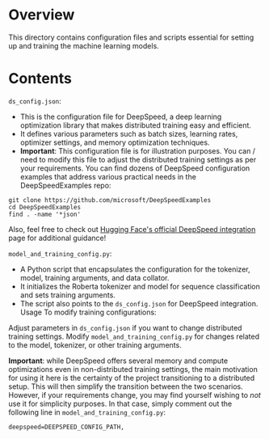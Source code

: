 # Overview
This directory contains configuration files and scripts essential for setting up and training the machine learning models.

# Contents

`ds_config.json`:
- This is the configuration file for DeepSpeed, a deep learning optimization library that makes distributed training easy and efficient.
- It defines various parameters such as batch sizes, learning rates, optimizer settings, and memory optimization techniques.
- **Important**: This configuration file is for illustration purposes. You can / need to modify this file to adjust the distributed training settings as per your requirements. You can find dozens of DeepSpeed configuration examples that address various practical needs in the DeepSpeedExamples repo:
```shell script
git clone https://github.com/microsoft/DeepSpeedExamples
cd DeepSpeedExamples
find . -name '*json'
```
Also, feel free to check out [Hugging Face's official DeepSpeed integration](https://huggingface.co/docs/transformers/main/main_classes/deepspeed) page for additional guidance!

`model_and_training_config.py`:
- A Python script that encapsulates the configuration for the tokenizer, model, training arguments, and data collator.
- It initializes the Roberta tokenizer and model for sequence classification and sets training arguments.
- The script also points to the `ds_config.json` for DeepSpeed integration.
Usage
To modify training configurations:

Adjust parameters in `ds_config.json` if you want to change distributed training settings.
Modify `model_and_training_config.py` for changes related to the model, tokenizer, or other training arguments.

**Important**: while DeepSpeed offers several memory and compute optimizations even in non-distributed training settings, the main motivation for using it here is the certainty of the project transitioning to a distributed setup. This will then simplify the transition between the two scenarios.
However, if your requirements change, you may find yourself wishing to *not* use it for simplicity purposes. In that case, simply comment out the following line in `model_and_training_config.py`:

`deepspeed=DEEPSPEED_CONFIG_PATH,`
